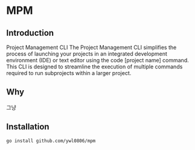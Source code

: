 # MPM

## Introduction

Project Management CLI
The Project Management CLI simplifies the process of launching your projects in an integrated development environment (IDE) or text editor using the code [project name] command.  
This CLI is designed to streamline the execution of multiple commands required to run subprojects within a larger project.

## Why

그냥

## Installation

```bash
go install github.com/ywl0806/mpm
```
